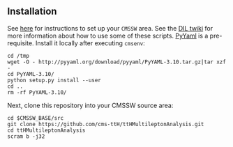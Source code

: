 ## Installation

See [here](https://github.com/cms-ttH/BEAN#boson-exploration-analysis-ntuple) for instructions to set up your `CMSSW` area.
See the [DIL twiki](https://twiki.cern.ch/twiki/bin/view/CMSPublic/NovaDilWorkflow) for more information about how to use some of these scripts.
[PyYaml](http://pyyaml.org/wiki/PyYAML) is a pre-requisite.  Install it locally after executing `cmsenv`:

	cd /tmp
    wget -O - http://pyyaml.org/download/pyyaml/PyYAML-3.10.tar.gz|tar xzf -
    cd PyYAML-3.10/
    python setup.py install --user
    cd ..
    rm -rf PyYAML-3.10/

Next, clone this repository into your CMSSW source area:

    cd $CMSSW_BASE/src
    git clone https://github.com/cms-ttH/ttHMultileptonAnalysis.git
    cd ttHMultileptonAnalysis
    scram b -j32

